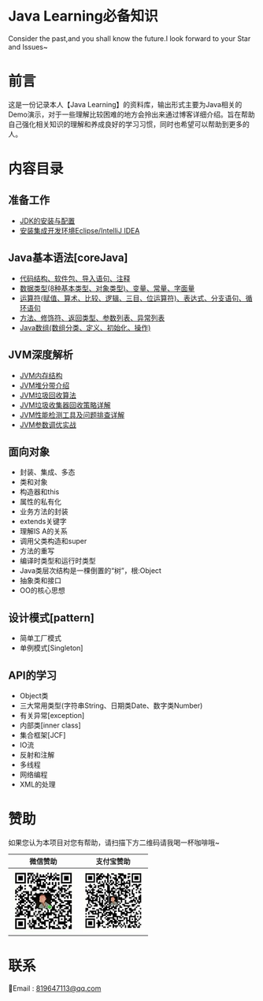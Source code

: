 
# Java Learning必备知识
Consider the past,and you shall know the future.I look forward to your Star and Issues~
# 前言
这是一份记录本人【Java Learning】的资料库，输出形式主要为Java相关的Demo演示，对于一些理解比较困难的地方会拎出来通过博客详细介绍。旨在帮助自己强化相关知识的理解和养成良好的学习习惯，同时也希望可以帮助到更多的人。  
# 内容目录
## 准备工作
* [JDK的安装与配置](https://www.aizhangyao.com/JavaSE/javase/jdk-install-and-config.html)
* [安装集成开发环境Eclipse/IntelliJ IDEA](https://www.aizhangyao.com/JavaSE/javase/install-eclipse-and-intellij-idea.html)
## Java基本语法[coreJava]
* [代码结构、软件包、导入语句、注释](https://www.aizhangyao.com/JavaSE/javase/code-package-import-comment.html)
* [数据类型(8种基本类型、对象类型)、变量、常量、字面量](https://www.aizhangyao.com/JavaSE/javase/datatype-variable-constant-literal.html)
* [运算符(赋值、算术、比较、逻辑、三目、位运算符)、表达式、分支语句、循环语句](https://www.aizhangyao.com/JavaSE/javase/java-operator-experssion-branch-loop.html)
* [方法、修饰符、返回类型、参数列表、异常列表](https://www.aizhangyao.com/JavaSE/javase/java-method-modifier-returntype-parameter-exception.html)
* [Java数组(数组分类、定义、初始化、操作)](https://www.aizhangyao.com/JavaSE/javase/java-array.html)
## JVM深度解析
* [JVM内存结构](https://www.aizhangyao.com/JavaSE/javase/jvm-memory-structure.html)
* [JVM堆分带介绍]()
* [JVM垃圾回收算法]()
* [JVM垃圾收集器回收策略详解]()
* [JVM性能检测工具及问题排查详解]()
* [JVM参数调优实战]()
## 面向对象
* 封装、集成、多态
* 类和对象
* 构造器和this
* 属性的私有化
* 业务方法的封装
* extends关键字
* 理解IS A的关系
* 调用父类构造和super
* 方法的重写
* 编译时类型和运行时类型
* Java类层次结构是一棵倒置的“树”，根:Object
* 抽象类和接口
* OO的核心思想
## 设计模式[pattern]
* 简单工厂模式
* 单例模式[Singleton]
## API的学习
* Object类
* 三大常用类型(字符串String、日期类Date、数字类Number)
* 有关异常[exception]
* 内部类[inner class]
* 集合框架[JCF]
* IO流
* 反射和注解
* 多线程
* 网络编程
* XML的处理

# 赞助

如果您认为本项目对您有帮助，请扫描下方二维码请我喝一杯咖啡哦~

| 微信赞助             | 支付宝赞助            |
| -------------------- | --------------------- |
| ![微信](images/wechat.jpg) | ![支付宝](images/alipay.jpg) |


# 联系

:e-mail:Email : <819647113@qq.com>